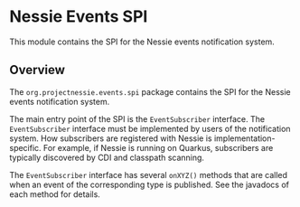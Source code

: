 # Nessie Events SPI

This module contains the SPI for the Nessie events notification system.

## Overview

The `org.projectnessie.events.spi` package contains the SPI for the Nessie events notification
system.

The main entry point of the SPI is the `EventSubscriber` interface. The `EventSubscriber` interface
must be implemented by users of the notification system. How subscribers are registered with Nessie
is implementation-specific. For example, if Nessie is running on Quarkus, subscribers are typically
discovered by CDI and classpath scanning.

The `EventSubscriber` interface has several `onXYZ()` methods that are called when an event of the
corresponding type is published. See the javadocs of each method for details.

